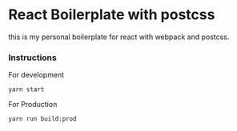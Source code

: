 # React Boilerplate with postcss
this is my personal boilerplate for react with webpack and postcss.

### Instructions
For development

```
yarn start

```
For Production
```
yarn run build:prod

```

